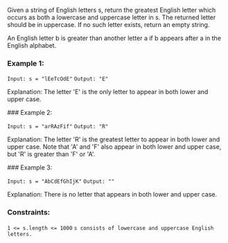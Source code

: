 Given a string of English letters s, return the greatest English letter which occurs as both a lowercase and uppercase letter in s. The returned letter should be in uppercase. If no such letter exists, return an empty string.

An English letter b is greater than another letter a if b appears after a in the English alphabet.

 

### Example 1:

`Input: s = "lEeTcOdE"`
`Output: "E"`

<p>Explanation:
The letter 'E' is the only letter to appear in both lower and upper case.</p>
### Example 2:

`Input: s = "arRAzFif"`
`Output: "R"`
<p>Explanation:
The letter 'R' is the greatest letter to appear in both lower and upper case.
Note that 'A' and 'F' also appear in both lower and upper case, but 'R' is greater than 'F' or 'A'.</p>
### Example 3:

`Input: s = "AbCdEfGhIjK"`
`Output: ""`
<p>Explanation:
There is no letter that appears in both lower and upper case.</p>
 

### Constraints:

`1 <= s.length <= 1000`
`s consists of lowercase and uppercase English letters.`
